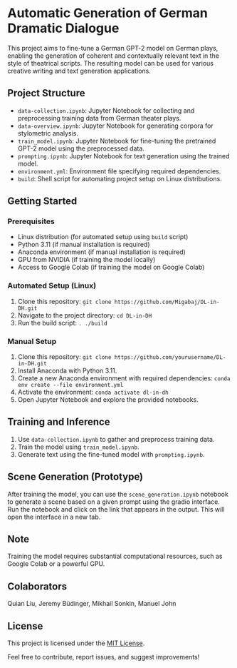 # Automatic Generation of German Dramatic Dialogue

This project aims to fine-tune a German GPT-2 model on German plays, enabling the generation of coherent and contextually relevant text in the style of theatrical scripts. The resulting model can be used for various creative writing and text generation applications.

## Project Structure

- `data-collection.ipynb`: Jupyter Notebook for collecting and preprocessing training data from German theater plays.
- `data-overview.ipynb`: Jupyter Notebook for generating corpora for stylometric analysis.
- `train_model.ipynb`: Jupyter Notebook for fine-tuning the pretrained GPT-2 model using the preprocessed data.
- `prompting.ipynb`: Jupyter Notebook for text generation using the trained model.
- `environment.yml`: Environment file specifying required dependencies.
- `build`: Shell script for automating project setup on Linux distributions.

## Getting Started

### Prerequisites

- Linux distribution (for automated setup using `build` script)
- Python 3.11 (if manual installation is required)
- Anaconda environment (if manual installation is required)
- GPU from NVIDIA (if training the model locally)
- Access to Google Colab (if training the model on Google Colab)

### Automated Setup (Linux)

1. Clone this repository: `git clone https://github.com/Migabaj/DL-in-DH.git`
2. Navigate to the project directory: `cd DL-in-DH`
3. Run the build script: `. ./build`

### Manual Setup

1. Clone this repository: `git clone https://github.com/yourusername/DL-in-DH.git`
2. Install Anaconda with Python 3.11.
3. Create a new Anaconda environment with required dependencies: `conda env create --file environment.yml`
4. Activate the environment: `conda activate dl-in-dh`
6. Open Jupyter Notebook and explore the provided notebooks.

## Training and Inference

1. Use `data-collection.ipynb` to gather and preprocess training data.
2. Train the model using `train_model.ipynb`.
3. Generate text using the fine-tuned model with `prompting.ipynb`.

## Scene Generation (Prototype)

After training the model, you can use the `scene_generation.ipynb` notebook to generate a scene based on a given prompt using the gradio interface. Run the notebook and click on the link that appears in the output. This will open the interface in a new tab. 

## Note

Training the model requires substantial computational resources, such as Google Colab or a powerful GPU.

## Colaborators

Quian Liu,
Jeremy Büdinger,
Mikhail Sonkin,
Manuel John

## License

This project is licensed under the [MIT License](LICENSE).

Feel free to contribute, report issues, and suggest improvements!
